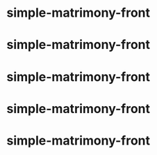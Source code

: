 # simple-matrimony-front
# simple-matrimony-front
# simple-matrimony-front
# simple-matrimony-front
# simple-matrimony-front
